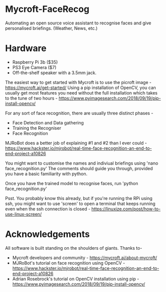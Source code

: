 # Mycroft-FaceRecog
Automating an open source voice assistant to recognise faces and give personalised briefings. (Weather, News, etc.)

# Hardware
* Raspberry Pi 3b ($35)
* PS3 Eye Camera ($7)
* Off-the-shelf speaker with a 3.5mm jack.

The easiest way to get started with Mycroft is to use the picroft image - https://mycroft.ai/get-started/
Using a pip installation of OpenCV, you can usually get most features you need without the full installation which takes to the tune of two hours - https://www.pyimagesearch.com/2018/09/19/pip-install-opencv/

For any sort of face recognition, there are usually three distinct phases - 
* Face Detection and Data gathering
* Training the Recogniser
* Face Recognition

MJRoBot does a better job of explaining #1 and #2 than I ever could - https://www.hackster.io/mjrobot/real-time-face-recognition-an-end-to-end-project-a10826

You might want to customise the names and indiviual briefings using
'nano face_recognition.py'
The comments should guide you through, provided you have a basic familiarity with python.

Once you have the trained model to recognise faces, run 
'python face_recognition.py'

Psst. You probably know this already, but if you're running the RPi using ssh, you might want to use 'screen' to open a terminal that keeps running even when the ssh connection is closed - https://linuxize.com/post/how-to-use-linux-screen/

# Acknowledgements
All software is built standing on the shoulders of giants. Thanks to-
* Mycroft developers and community - https://mycroft.ai/about-mycroft/
* MJRoBot's tutorial on face recognition using OpenCV - https://www.hackster.io/mjrobot/real-time-face-recognition-an-end-to-end-project-a10826
* Adrian Rosebrock's tutorial on OpenCV installation using pip - https://www.pyimagesearch.com/2018/09/19/pip-install-opencv/

